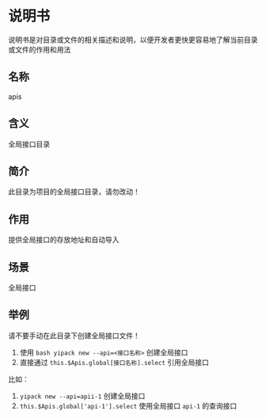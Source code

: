 # 说明书

说明书是对目录或文件的相关描述和说明，以便开发者更快更容易地了解当前目录或文件的作用和用法

## 名称

apis

## 含义

全局接口目录

## 简介

此目录为项目的全局接口目录，请勿改动！

## 作用

提供全局接口的存放地址和自动导入

## 场景

全局接口

## 举例

请不要手动在此目录下创建全局接口文件！

1. 使用 `bash yipack new --api=<接口名称>` 创建全局接口
2. 直接通过 `this.$Apis.global[接口名称].select` 引用全局接口

比如：

1. `yipack new --api=apii-1` 创建全局接口
2. `this.$Apis.global['api-1'].select` 使用全局接口 `api-1` 的查询接口
